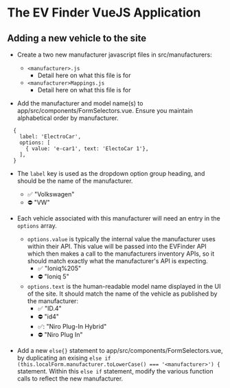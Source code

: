 # The EV Finder VueJS Application

## Adding a new vehicle to the site
- Create a two new manufacturer javascript files in src/manufacturers:
  - `<manufacturer>.js`
    - Detail here on what this file is for
  - `<manufacturer>Mappings.js`
    - Detail here on what this file is for

- Add the manufacturer and model name(s) to app/src/components/FormSelectors.vue. Ensure you maintain alphabetical order by manufacturer.
```
  {
    label: 'ElectroCar',
    options: [
      { value: 'e-car1', text: 'ElectoCar 1'},
    ],
  }
```
  - The `label` key is used as the dropdown option group heading, and should be the name of the manufacturer.
    - ✅ "Volkswagen"
    - ⛔ "VW"
  - Each vehicle associated with this manufacturer will need an entry in the 
  `options` array.
    - `options.value` is typically the internal value the manufacturer uses within
    their API. This value will be passed into the EVFinder API which then makes a call to the manufacturers inventory APIs, so it should match exactly what the manufacturer's API is expecting.
      - ✅ "Ioniq%205"
      - ⛔ "Ioniq 5"
    - `options.text` is the human-readable model name displayed in the UI of the site. It should match the name of the vehicle as published by the manufacturer:
      - ✅ "ID.4"
      - ⛔ "id4"
      - ✅: "Niro Plug-In Hybrid"
      - ⛔ "Niro Plug In"
  
  - Add a new `else{}` statement to app/src/components/FormSelectors.vue, by duplicating
   an exising `else if (this.localForm.manufacturer.toLowerCase() === '<manufacturer>') {`
   statement. Within this `else if` statement, modify the various function calls
   to reflect the new manufacturer. 